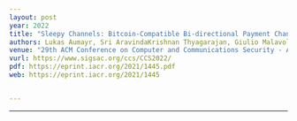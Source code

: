 ```yaml
---
layout: post
year: 2022
title: "Sleepy Channels: Bitcoin-Compatible Bi-directional Payment Channels without Watchtowers"
authors: Lukas Aumayr, Sri AravindaKrishnan Thyagarajan, Giulio Malavolta, Pedro Monero-Sánchez, Matteo Maffei
venue: "29th ACM Conference on Computer and Communications Security - ACM CCS 2022, November 7-11 2022, Los Angeles, USA"
vurl: https://www.sigsac.org/ccs/CCS2022/
pdf: https://eprint.iacr.org/2021/1445.pdf
web: https://eprint.iacr.org/2021/1445


---
```



---


